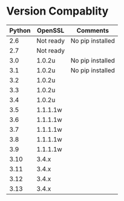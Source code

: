 # Version Compablity

|     Python    |    OpenSSL    |      Comments     |
| ------------- | ------------- | ----------------- |
| 2.6           | Not ready     |  No pip installed |
| 2.7           | Not ready     |                   |
| 3.0           | 1.0.2u        |  No pip installed |
| 3.1           | 1.0.2u        |  No pip installed |
| 3.2           | 1.0.2u        |                   |
| 3.3           | 1.0.2u        |                   |
| 3.4           | 1.0.2u        |                   |
| 3.5           | 1.1.1.1w      |                   |
| 3.6           | 1.1.1.1w      |                   |
| 3.7           | 1.1.1.1w      |                   |
| 3.8           | 1.1.1.1w      |                   |
| 3.9           | 1.1.1.1w      |                   |
| 3.10          | 3.4.x         |                   |
| 3.11          | 3.4.x         |                   |
| 3.12          | 3.4.x         |                   |
| 3.13          | 3.4.x         |                   |

